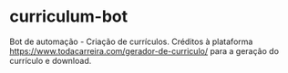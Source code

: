 # curriculum-bot
Bot de automação - Criação de currículos. Créditos à plataforma https://www.todacarreira.com/gerador-de-curriculo/ para a geração do currículo e download.
